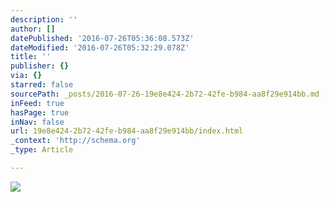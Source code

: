 ```yaml
---
description: ''
author: []
datePublished: '2016-07-26T05:36:08.573Z'
dateModified: '2016-07-26T05:32:29.078Z'
title: ''
publisher: {}
via: {}
starred: false
sourcePath: _posts/2016-07-26-19e8e424-2b72-42fe-b984-aa8f29e914bb.md
inFeed: true
hasPage: true
inNav: false
url: 19e8e424-2b72-42fe-b984-aa8f29e914bb/index.html
_context: 'http://schema.org'
_type: Article

---
```

![](https://the-grid-user-content.s3-us-west-2.amazonaws.com/ad4a8e47-9d57-42fe-a1ac-e02a1bccfca4.jpg)